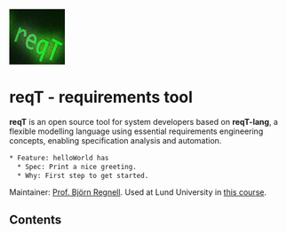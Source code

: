 <img id ="header" src="favicon.jpg" width="100" class="headimg"> 

# reqT - requirements tool 

**reqT** is an open source tool for system developers based on **reqT-lang**, a flexible modelling language using essential requirements engineering concepts, enabling specification analysis and automation. 

```
* Feature: helloWorld has 
  * Spec: Print a nice greeting.
  * Why: First step to get started.
```

Maintainer: [Prof. Björn Regnell](https://cs.lth.se/bjorn-regnell). 
Used at Lund University in [this course](https://cs.lth.se/krav). 

## Contents
